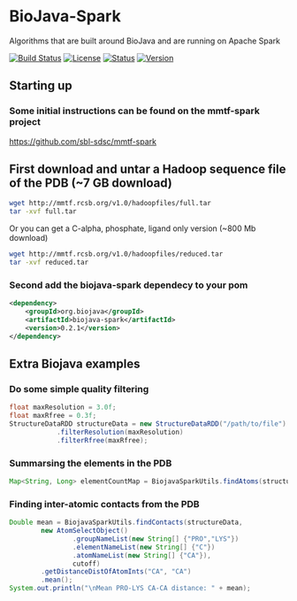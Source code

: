 # BioJava-Spark

Algorithms that are built around BioJava and are running on Apache Spark

[![Build Status](https://travis-ci.org/biojava/biojava-spark.svg?branch=master)](https://travis-ci.org/biojava/biojava-spark)
[![License](http://img.shields.io/badge/license-LGPL_2.1-blue.svg?style=flat)](https://github.com/biojava/biojava/blob/master/LICENSE)
[![Status](http://img.shields.io/badge/status-experimental-red.svg?style=flat)](https://github.com/biojava/biojava-spark)
[![Version](http://img.shields.io/badge/version-0.2.1-blue.svg?style=flat)](https://github.com/biojava/biojava-spark/)

## Starting up

### Some initial instructions can be found on the mmtf-spark project
https://github.com/sbl-sdsc/mmtf-spark

## First download and untar a Hadoop sequence file of the PDB (~7 GB download) 

```bash
wget http://mmtf.rcsb.org/v1.0/hadoopfiles/full.tar
tar -xvf full.tar
```
Or you can get a C-alpha, phosphate, ligand only version (~800 Mb download)

```bash
wget http://mmtf.rcsb.org/v1.0/hadoopfiles/reduced.tar
tar -xvf reduced.tar
```
### Second add the biojava-spark dependecy to your pom

```xml
<dependency>
	<groupId>org.biojava</groupId>
	<artifactId>biojava-spark</artifactId>
	<version>0.2.1</version>
</dependency>
```

## Extra Biojava examples

### Do some simple quality filtering

```java
float maxResolution = 3.0f;
float maxRfree = 0.3f;
StructureDataRDD structureData = new StructureDataRDD("/path/to/file")
			.filterResolution(maxResolution)
			.filterRfree(maxRfree);
```

### Summarsing the elements in the PDB

```java
Map<String, Long> elementCountMap = BiojavaSparkUtils.findAtoms(structureData).countByElement();
```

### Finding inter-atomic contacts from the PDB

```java
Double mean = BiojavaSparkUtils.findContacts(structureData,
		new AtomSelectObject()
				.groupNameList(new String[] {"PRO","LYS"})
				.elementNameList(new String[] {"C"})
				.atomNameList(new String[] {"CA"}),
				cutoff)
		.getDistanceDistOfAtomInts("CA", "CA")
		.mean();
System.out.println("\nMean PRO-LYS CA-CA distance: " + mean);
```
